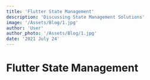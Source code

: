 ```yaml
---
title: 'Flutter State Management'
description: 'Discussing State Management Solutions'
image: '/Assets/Blog/1.jpg'
author: 'User'
author_photo: '/Assets/Blog/1.jpg'
date: '2021 July 24'
---
```


# Flutter State Management
